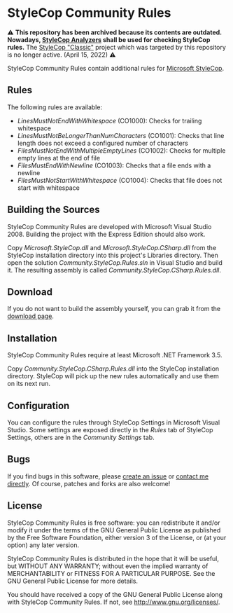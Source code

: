 StyleCop Community Rules
========================

⚠️ **This repository has been archived because its contents are outdated. Nowadays, [StyleCop Analyzers](https://github.com/DotNetAnalyzers/StyleCopAnalyzers) shall be used for checking StyleCop rules.** The [StyleCop "Classic"](https://github.com/StyleCop/StyleCop) project which was targeted by this repository is no longer active. (April 15, 2022) ⚠️

StyleCop Community Rules contain additional rules for [Microsoft StyleCop](http://code.msdn.microsoft.com/sourceanalysis).

Rules
-----

The following rules are available:

* _LinesMustNotEndWithWhitespace_ (CO1000): Checks for trailing whitespace
* _LinesMustNotBeLongerThanNumCharacters_ (CO1001): Checks that line length does not exceed a configured number of characters
* _FilesMustNotEndWithMultipleEmptyLines_ (CO1002): Checks for multiple empty lines at the end of file
* _FilesMustEndWithNewline_ (CO1003): Checks that a file ends with a newline
* _FilesMustNotStartWithWhitespace_ (CO1004): Checks that file does not start with whitespace

Building the Sources
--------------------

StyleCop Community Rules are developed with Microsoft Visual Studio 2008. Building the project with the Express Edition should also work.

Copy _Microsoft.StyleCop.dll_ and _Microsoft.StyleCop.CSharp.dll_ from the StyleCop installation directory into this project's Libraries directory. Then open the solution _Community.StyleCop.Rules.sln_ in Visual Studio and build it. The resulting assembly is called _Community.StyleCop.CSharp.Rules.dll_.

Download
--------

If you do not want to build the assembly yourself, you can grab it from the [download page](http://github.com/schlotter/Community.StyleCop.Rules/downloads).

Installation
------------

StyleCop Community Rules require at least Microsoft .NET Framework 3.5.

Copy _Community.StyleCop.CSharp.Rules.dll_ into the StyleCop installation directory. StyleCop will pick up the new rules automatically and use them on its next run.

Configuration
-------------

You can configure the rules through StyleCop Settings in Microsoft Visual Studio. Some settings are exposed directly in the _Rules_ tab of StyleCop Settings, others are in the _Community Settings_ tab.

Bugs
----

If you find bugs in this software, please [create an issue](http://github.com/schlotter/Community.StyleCop.Rules/issues) or [contact me directly](mailto:again@gmx.de). Of course, patches and forks are also welcome!

License
-------

StyleCop Community Rules is free software: you can redistribute it and/or modify it under the terms of the GNU General Public License as published by the Free Software Foundation, either version 3 of the License, or (at your option) any later version.

StyleCop Community Rules is distributed in the hope that it will be useful, but WITHOUT ANY WARRANTY; without even the implied warranty of MERCHANTABILITY or FITNESS FOR A PARTICULAR PURPOSE. See the GNU General Public License for more details.

You should have received a copy of the GNU General Public License along with StyleCop Community Rules. If not, see <http://www.gnu.org/licenses/>.
